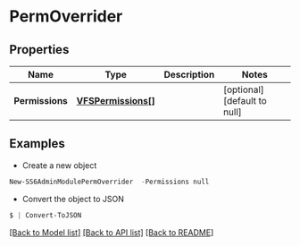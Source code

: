 # PermOverrider
## Properties

Name | Type | Description | Notes
------------ | ------------- | ------------- | -------------
**Permissions** | [**VFSPermissions[]**](VFSPermissions.md) |  | [optional] [default to null]

## Examples

- Create a new object
```powershell
New-SS6AdminModulePermOverrider  -Permissions null
```

- Convert the object to JSON
```powershell
$ | Convert-ToJSON
```


[[Back to Model list]](../README.md#documentation-for-models) [[Back to API list]](../README.md#documentation-for-api-endpoints) [[Back to README]](../README.md)


